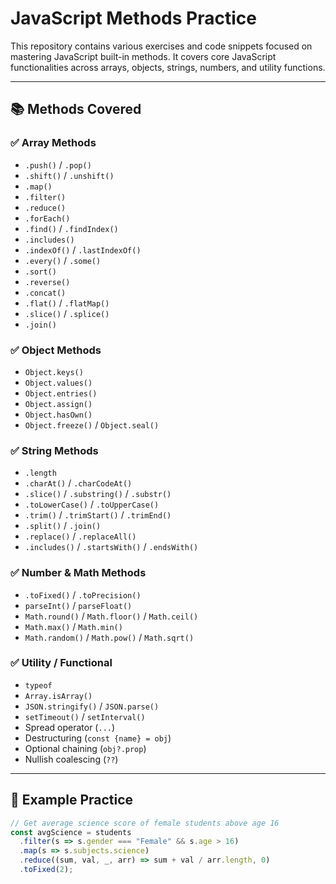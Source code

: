 # JavaScript Methods Practice

This repository contains various exercises and code snippets focused on mastering JavaScript built-in methods. It covers core JavaScript functionalities across arrays, objects, strings, numbers, and utility functions.

---

## 📚 Methods Covered

### ✅ Array Methods
- `.push()` / `.pop()`
- `.shift()` / `.unshift()`
- `.map()`
- `.filter()`
- `.reduce()`
- `.forEach()`
- `.find()` / `.findIndex()`
- `.includes()`
- `.indexOf()` / `.lastIndexOf()`
- `.every()` / `.some()`
- `.sort()`
- `.reverse()`
- `.concat()`
- `.flat()` / `.flatMap()`
- `.slice()` / `.splice()`
- `.join()`

### ✅ Object Methods
- `Object.keys()`
- `Object.values()`
- `Object.entries()`
- `Object.assign()`
- `Object.hasOwn()`
- `Object.freeze()` / `Object.seal()`

### ✅ String Methods
- `.length`
- `.charAt()` / `.charCodeAt()`
- `.slice()` / `.substring()` / `.substr()`
- `.toLowerCase()` / `.toUpperCase()`
- `.trim()` / `.trimStart()` / `.trimEnd()`
- `.split()` / `.join()`
- `.replace()` / `.replaceAll()`
- `.includes()` / `.startsWith()` / `.endsWith()`

### ✅ Number & Math Methods
- `.toFixed()` / `.toPrecision()`
- `parseInt()` / `parseFloat()`
- `Math.round()` / `Math.floor()` / `Math.ceil()`
- `Math.max()` / `Math.min()`
- `Math.random()` / `Math.pow()` / `Math.sqrt()`

### ✅ Utility / Functional
- `typeof`
- `Array.isArray()`
- `JSON.stringify()` / `JSON.parse()`
- `setTimeout()` / `setInterval()`
- Spread operator (`...`)
- Destructuring (`const {name} = obj`)
- Optional chaining (`obj?.prop`)
- Nullish coalescing (`??`)

---

## 🧠 Example Practice

```js
// Get average science score of female students above age 16
const avgScience = students
  .filter(s => s.gender === "Female" && s.age > 16)
  .map(s => s.subjects.science)
  .reduce((sum, val, _, arr) => sum + val / arr.length, 0)
  .toFixed(2);
